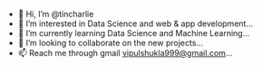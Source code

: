 - 👋 Hi, I’m @tincharlie
- 👀 I’m interested in Data Science and web & app development...
- 🌱 I’m currently learning Data Science and Machine Learning...
- 💞️ I’m looking to collaborate on the new projects...
- 📫 Reach me through gmail vipulshukla999@gmail.com...

<!---
tincharlie/tincharlie is a ✨ special ✨ repository because its `README.md` (this file) appears on your GitHub profile.
You can click the Preview link to take a look at your changes.
--->
